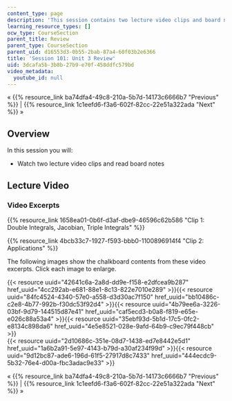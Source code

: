 ```yaml
---
content_type: page
description: 'This session contains two lecture video clips and board notes.  '
learning_resource_types: []
ocw_type: CourseSection
parent_title: Review
parent_type: CourseSection
parent_uid: d16553d3-0b55-2bab-87a4-60f03b2e6366
title: 'Session 101: Unit 3 Review'
uid: 3dcafa5b-3b8b-27b9-e70f-458ddfc579bd
video_metadata:
  youtube_id: null
---
```


« {{% resource_link ba74dfa4-49c8-210a-5b7d-14173c6666b7 "Previous" %}} | {{% resource_link 1c1eefd6-f3a6-602f-82cc-22e51a322ada "Next" %}} »

Overview
--------

In this session you will:

*   Watch two lecture video clips and read board notes

Lecture Video
-------------

### Video Excerpts

{{% resource_link 1658ea01-0b6f-d3af-dbe9-46596c62b586 "Clip 1: Double Integrals, Jacobian, Triple Integrals" %}}

{{% resource_link 4bcb33c7-1927-f593-bbb0-1100896914f4 "Clip 2: Applications" %}}

The following images show the chalkboard contents from these video excerpts. Click each image to enlarge.

{{< resource uuid="42641c6a-2a8d-dd9e-f158-e2dfcea9b287" href_uuid="4cc292ab-e681-88e1-8c13-822e7010e289" >}}{{< resource uuid="84fc4524-4340-57e0-a558-d3d30ac7f150" href_uuid="bb10486c-c2e8-4b77-992b-f30dc53f92d4" >}}{{< resource uuid="4b79ee6a-3226-03bf-9d79-144515d87e41" href_uuid="caf5ecd3-b0a8-f819-e65e-e026c88a53a4" >}}{{< resource uuid="35ebf93d-5b1d-17c5-0fc2-e8134c898da6" href_uuid="4e5e8521-028e-9afd-64b9-c9ec79f448cb" >}}  
{{< resource uuid="2d10686c-351e-08d7-1438-ed7e8442e5d1" href_uuid="1a6b2a91-5e97-4143-b79d-a30af234f99d" >}}{{< resource uuid="9d12bc87-ade6-196d-61f5-27917d8c7433" href_uuid="444ecdc9-5b32-76e4-d00a-fbc3adac9e33" >}}

« {{% resource_link ba74dfa4-49c8-210a-5b7d-14173c6666b7 "Previous" %}} | {{% resource_link 1c1eefd6-f3a6-602f-82cc-22e51a322ada "Next" %}} »